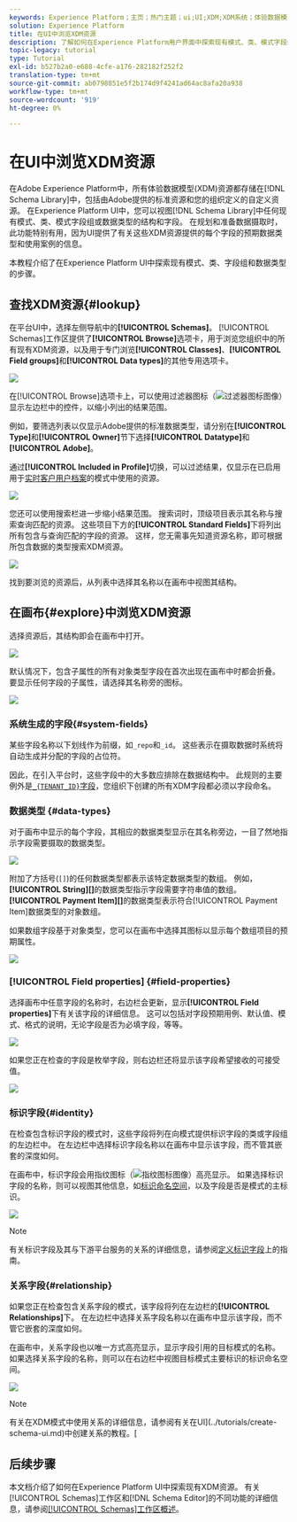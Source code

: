 ```yaml
---
keywords: Experience Platform；主页；热门主题；ui;UI;XDM;XDM系统；体验数据模型；体验数据模型；数据模型；数据模型；浏览；类；字段组；数据类型；模式;
solution: Experience Platform
title: 在UI中浏览XDM资源
description: 了解如何在Experience Platform用户界面中探索现有模式、类、模式字段组和数据类型。
topic-legacy: tutorial
type: Tutorial
exl-id: b527b2a0-e688-4cfe-a176-282182f252f2
translation-type: tm+mt
source-git-commit: ab0798851e5f2b174d9f4241ad64ac8afa20a938
workflow-type: tm+mt
source-wordcount: '919'
ht-degree: 0%

---
```


# 在UI中浏览XDM资源

在Adobe Experience Platform中，所有体验数据模型(XDM)资源都存储在[!DNL Schema Library]中，包括由Adobe提供的标准资源和您的组织定义的自定义资源。 在Experience Platform UI中，您可以视图[!DNL Schema Library]中任何现有模式、类、模式字段组或数据类型的结构和字段。 在规划和准备数据摄取时，此功能特别有用，因为UI提供了有关这些XDM资源提供的每个字段的预期数据类型和使用案例的信息。

本教程介绍了在Experience Platform UI中探索现有模式、类、字段组和数据类型的步骤。

## 查找XDM资源{#lookup}

在平台UI中，选择左侧导航中的&#x200B;**[!UICONTROL Schemas]**。 [!UICONTROL Schemas]工作区提供了&#x200B;**[!UICONTROL Browse]**&#x200B;选项卡，用于浏览您组织中的所有现有XDM资源，以及用于专门浏览&#x200B;**[!UICONTROL Classes]**、**[!UICONTROL Field groups]**&#x200B;和&#x200B;**[!UICONTROL Data types]**&#x200B;的其他专用选项卡。

![](../images/ui/explore/tabs.png)

在[!UICONTROL Browse]选项卡上，可以使用过滤器图标（![过滤器图标图像](../images/ui/explore/icon.png)）显示左边栏中的控件，以缩小列出的结果范围。

例如，要筛选列表以仅显示Adobe提供的标准数据类型，请分别在&#x200B;**[!UICONTROL Type]**&#x200B;和&#x200B;**[!UICONTROL Owner]**&#x200B;节下选择&#x200B;**[!UICONTROL Datatype]**&#x200B;和&#x200B;**[!UICONTROL Adobe]**。

通过&#x200B;**[!UICONTROL Included in Profile]**&#x200B;切换，可以过滤结果，仅显示在已启用用于[实时客户用户档案](../../profile/home.md)的模式中使用的资源。

![](../images/ui/explore/filter.png)

您还可以使用搜索栏进一步缩小结果范围。 搜索词时，顶级项目表示其名称与搜索查询匹配的资源。 这些项目下方的&#x200B;**[!UICONTROL Standard Fields]**&#x200B;下将列出所有包含与查询匹配的字段的资源。 这样，您无需事先知道资源名称，即可根据所包含数据的类型搜索XDM资源。

![](../images/ui/explore/search.png)

找到要浏览的资源后，从列表中选择其名称以在画布中视图其结构。

## 在画布{#explore}中浏览XDM资源

选择资源后，其结构即会在画布中打开。

![](../images/ui/explore/canvas.png)

默认情况下，包含子属性的所有对象类型字段在首次出现在画布中时都会折叠。 要显示任何字段的子属性，请选择其名称旁的图标。

![](../images/ui/explore/field-expand.png)

### 系统生成的字段{#system-fields}

某些字段名称以下划线作为前缀，如`_repo`和`_id`。 这些表示在摄取数据时系统将自动生成并分配的字段的占位符。

因此，在引入平台时，这些字段中的大多数应排除在数据结构中。 此规则的主要例外是[`_{TENANT_ID}`字段](../api/getting-started.md#know-your-tenant_id)，您组织下创建的所有XDM字段都必须以字段命名。

### 数据类型 {#data-types}

对于画布中显示的每个字段，其相应的数据类型显示在其名称旁边，一目了然地指示字段需要摄取的数据类型。

![](../images/ui/explore/data-types.png)

附加了方括号(`[]`)的任何数据类型都表示该特定数据类型的数组。 例如，**[!UICONTROL String]\[]**&#x200B;的数据类型指示字段需要字符串值的数组。 **[!UICONTROL Payment Item]\[]**&#x200B;的数据类型表示符合[!UICONTROL Payment Item]数据类型的对象数组。

如果数组字段基于对象类型，您可以在画布中选择其图标以显示每个数组项目的预期属性。

![](../images/ui/explore/array-type.png)

### [!UICONTROL Field properties] {#field-properties}

选择画布中任意字段的名称时，右边栏会更新，显示&#x200B;**[!UICONTROL Field properties]**&#x200B;下有关该字段的详细信息。 这可以包括对字段预期用例、默认值、模式、格式的说明，无论字段是否为必填字段，等等。

![](../images/ui/explore/field-properties.png)

如果您正在检查的字段是枚举字段，则右边栏还将显示该字段希望接收的可接受值。

![](../images/ui/explore/enum-field.png)

### 标识字段{#identity}

在检查包含标识字段的模式时，这些字段将列在向模式提供标识字段的类或字段组的左边栏中。 在左边栏中选择标识字段名称以在画布中显示该字段，而不管其嵌套的深度如何。

在画布中，标识字段会用指纹图标（![指纹图标图像](../images/ui/explore/identity-symbol.png)）高亮显示。 如果选择标识字段的名称，则可以视图其他信息，如[标识命名空间](../../identity-service/namespaces.md)，以及字段是否是模式的主标识。

![](../images/ui/explore/identity-field.png)

>[!NOTE]
>
>有关标识字段及其与下游平台服务的关系的详细信息，请参阅[定义标识字段](./fields/identity.md)上的指南。

### 关系字段{#relationship}

如果您正在检查包含关系字段的模式，该字段将列在左边栏的&#x200B;**[!UICONTROL Relationships]**&#x200B;下。 在左边栏中选择关系字段名称以在画布中显示该字段，而不管它嵌套的深度如何。

在画布中，关系字段也以唯一方式高亮显示，显示字段引用的目标模式的名称。 如果选择关系字段的名称，则可以在右边栏中视图目标模式主要标识的标识命名空间。

![](../images/ui/explore/relationship-field.png)

>[!NOTE]
>
>有关在XDM模式中使用关系的详细信息，请参阅有关在UI](../tutorials/create-schema-ui.md)中创建关系的教程。[

## 后续步骤

本文档介绍了如何在Experience Platform UI中探索现有XDM资源。 有关[!UICONTROL Schemas]工作区和[!DNL Schema Editor]的不同功能的详细信息，请参阅[[!UICONTROL Schemas]工作区概述](./overview.md)。
